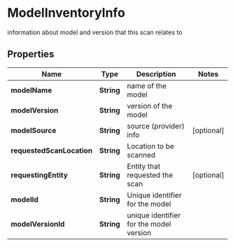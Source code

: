 

# ModelInventoryInfo

information about model and version that this scan relates to

## Properties

| Name | Type | Description | Notes |
|------------ | ------------- | ------------- | -------------|
|**modelName** | **String** | name of the model |  |
|**modelVersion** | **String** | version of the model |  |
|**modelSource** | **String** | source (provider) info |  [optional] |
|**requestedScanLocation** | **String** | Location to be scanned |  |
|**requestingEntity** | **String** | Entity that requested the scan |  [optional] |
|**modelId** | **String** | Unique identifier for the model |  |
|**modelVersionId** | **String** | unique identifier for the model version |  |




